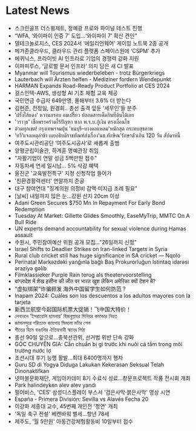# Latest News
-  스크린골프 더스윙제트, 정예광 프로와 파이널 테스트 진행
-  “WFA, ‘와이파이 인증 7’ 도입…‘와이파이 7’ 확산 견인”
-  델테크놀로지스, CES 2024서 ‘에일리언웨어’ 게이밍 노트북 2종 공개
-  메가존클라우드, 클라우드 관리 플랫폼 스페이스원에 ‘CSPM’ 추가
-  에퀴닉스, 프라이빗 AI 인프라로 기업의 경쟁력 강화 지원
-  이파피루스, ‘글로벌 문서 인프라’ 의지 담은 새 CI 발표
-  Myanmar will Tourismus wiederbeleben - trotz Bürgerkriegs
-  Lauterbach will Ärzten helfen - Mediziner fordern Wendepunkt
-  HARMAN Expands Road-Ready Product Portfolio at CES 2024
-  걸스인텍-AWS, 생성형 AI 기초 체험 교육 제공
-  국민연금 수급자 649만명, 올해부터 3.6% 더 받는다
-  김현준, 전정일, 원경희.. 총선 출격 앞둔 '세무인'들 분주
-  'ฝรั่งไส้แดง' หวานกรอบ อมเปรี้ยว ปลอดสารเด็ดกินที่ต้นได้เลย
-  'วราวุธ' เชื่อพรรคร่วมไร้ปัญหา หาก พ.ร.บ.กู้เงิน ตรงเงื่อนไข
-  อ่วมทุกเขต! กรุงเทพฯจมฝุ่น 'ธนบุรี-บางคอแหลม'หนักสุด กระทบสุขภาพ
-  ‘ทวี’แจงเหตุล่าช้า เผยอธิบดีราชทัณฑ์ส่งเรื่อง‘นช.ทักษิณ’รักษาตัวเกิน 120 วัน สัปดาห์นี้
-  여주도시관리공단 ‘여주도시공사’로 새롭게 출범
-  양평군립미술관, 하계훈 명예관장 취임
-  "자활기업이 연말 성금 5백만원 접수"
-  자동차세 연세 일시납... 5% 삭감 혜택
-  울진군 '교육발전특구' 지정 신청작업 들어가
-  '친환경활력센터' 연말까지 준공
-  대구 참여연대 "징계의원 의정비 감액·미지급 조례 필요"
-  [날씨] 내일까지 많은 눈…강원 산지 20cm 이상
-  Adani Green Secures $750 Mn In Repayment For Early Bond Redemption
-  Tuesday At Market: Gillette Glides Smoothly, EaseMyTrip, MMTC On A Bull Ride
-  UN experts demand accountability for sexual violence during Hamas assault
-  수원시, 주민참여예산 위원 공개 모집…"26일까지 신청"
-  Israel Shifts to Deadlier Strikes on Iran-linked Targets in Syria
-  Rural club cricket still has huge significance in SA cricket — Nqolo
-  Perinatal Mərkəzdəki yanğınla bağlı Baş Prokurorluğun İstintaq idarəsi əraziyə gəlib
-  Filmklassieker Purple Rain terug als theatervoorstelling
-  बांग्लादेश में शेख हसीना की जीत पर भारत खुश लेकिन अमेरिका क्यों टेंशन में?
-  “虚拟绑架”诈骗频发 海外中国留学生如何防范？
-  Inapam 2024: Cuáles son los descuentos a los adultos mayores con la tarjeta
-  新西兰航空今起国际机票大促销！飞中国大特价！
-  লেবাননে ’ইসরায়েলি হামলায়’ হিজবুল্লাহর সিনিয়র কমান্ডার নিহত
-  জামালপুরে পরিত্যক্ত জায়গায় মিললো মর্টার শেল
-  শীতের হিমে বাঙালির ঐতিহ্যবাহী স্বাদের পিঠা
-  총선 90일 앞으로…충북선관위, 선거법 위반 단속 강화
-  GÓC CHUYÊN GIA: Cần chuẩn bị gì trước khi nuôi cá tầm trong môi trường nước lợ
-  조선시대 후기 능행 활발…최대 6400명까지 행차
-  Guru SD di Yogya Diduga Lakukan Kekerasan Seksual Telah Dinonaktifkan
-  넷마블문화재단, 게임아카데미 8기 수료식 성료...창문프로젝트 작품 전시회 개최
-  Park halindeyken alev alev yandı
-  펄어비스, 'CES' 삼성디스플레이 부스서 '검은사막·붉은사막' 영상 시연
-  España - Primera División: Sevilla vs Alavés Fecha 20
-  이강화 세종대 교수, 45번째 개인전 '청연' 개최
-  '독일 축구 전설' 베켄바워 별세…향년 78세
-  제주도, '월 5만원' 아동건강체험활동비 10일부터 접수
